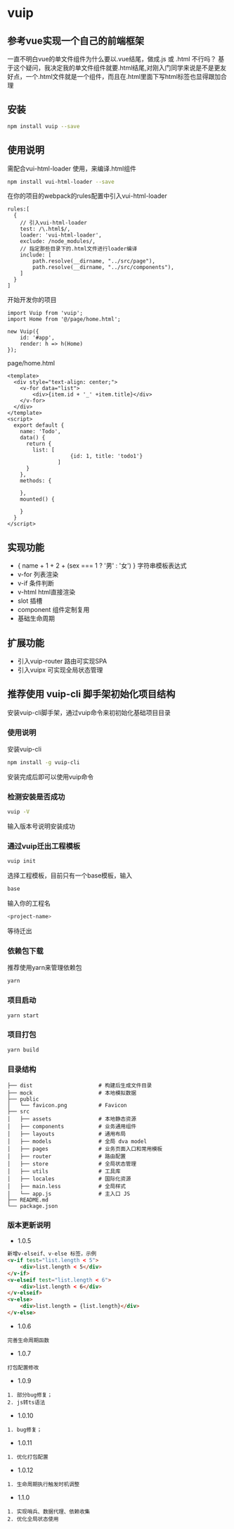 # vuip
## 参考vue实现一个自己的前端框架
一直不明白vue的单文件组件为什么要以.vue结尾，做成.js 或 .html 不行吗？ 基于这个疑问，我决定我的单文件组件就要.html结尾,对刚入门同学来说是不是更友好点，一个.html文件就是一个组件，而且在.html里面下写html标签也显得跟加合理

## 安装
``` bash
npm install vuip --save
```
## 使用说明
需配合vui-html-loader 使用，来编译.html组件
``` bash
npm install vui-html-loader --save
```
在你的项目的webpack的rules配置中引入vui-html-loader
```
rules:[
  {
    // 引入vui-html-loader
    test: /\.html$/,
    loader: 'vui-html-loader',
    exclude: /node_modules/,
    // 指定那些目录下的.html文件进行loader编译
    include: [
        path.resolve(__dirname, "../src/page"),
        path.resolve(__dirname, "../src/components"),
    ]
  }
]
```
开始开发你的项目
```
import Vuip from 'vuip';
import Home from '@/page/home.html';

new Vuip({
    id: '#app',
    render: h => h(Home)
});
```
page/home.html
```
<template>
  <div style="text-align: center;">
    <v-for data="list">
        <div>{item.id + '_' +item.title}</div>
    </v-for>
  </div>
</template>
<script>
  export default {
    name: 'Todo',
    data() {
      return {
        list: [
					{id: 1, title: 'todo1'}
				]
      }
    },
    methods: {

    },
    mounted() {

    }
  }
</script>
```

## 实现功能
* { name + 1 + 2 + (sex === 1 ? '男' : '女') } 字符串模板表达式
* v-for 列表渲染
* v-if 条件判断
* v-html html直接渲染
* slot 插槽
* component 组件定制复用
* 基础生命周期

## 扩展功能
* 引入vuip-router 路由可实现SPA
* 引入vuipx 可实现全局状态管理


## 推荐使用 vuip-cli 脚手架初始化项目结构

安装vuip-cli脚手架，通过vuip命令来初初始化基础项目目录

### 使用说明
安装vuip-cli
``` bash
npm install -g vuip-cli
```
安装完成后即可以使用vuip命令

### 检测安装是否成功
``` bash
vuip -V
```
输入版本号说明安装成功

### 通过vuip迁出工程模板
``` bash
vuip init
```
选择工程模板，目前只有一个base模板，输入
``` bash
base
```
输入你的工程名
``` bash
<project-name>
```
等待迁出

### 依赖包下载
推荐使用yarn来管理依赖包
``` bash
yarn
```
### 项目启动
``` bash
yarn start
```

### 项目打包
``` bash
yarn build
```

### 目录结构
```
├── dist                     # 构建后生成文件目录
├── mock                     # 本地模拟数据
├── public
│   └── favicon.png          # Favicon
├── src
│   ├── assets               # 本地静态资源
│   ├── components           # 业务通用组件
│   ├── layouts              # 通用布局
│   ├── models               # 全局 dva model
│   ├── pages                # 业务页面入口和常用模板
│   ├── router               # 路由配置
│   ├── store                # 全局状态管理
│   ├── utils                # 工具库
│   ├── locales              # 国际化资源
│   ├── main.less            # 全局样式
│   └── app.js               # 主入口 JS
├── README.md
└── package.json
```

### 版本更新说明
+ 1.0.5
```html
新增v-elseif、v-else 标签，示例
<v-if test="list.length < 5">
    <div>list.length < 5</div>
</v-if>
<v-elseif test="list.length < 6">
    <div>list.length < 6</div>
</v-elseif>
<v-else>
    <div>list.length = {list.length}</div>
</v-else>
```
+ 1.0.6
```
完善生命周期函数
```
+ 1.0.7
```
打包配置修改
```
+ 1.0.9
```
1. 部分bug修复；
2. js转ts语法
```
+ 1.0.10
```
1. bug修复；
```
+ 1.0.11
```
1. 优化打包配置
```
+ 1.0.12
```
1. 生命周期执行触发时机调整
```

+ 1.1.0
```
1. 实现哨兵、数据代理、依赖收集
2. 优化全局状态使用
```